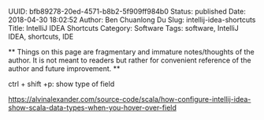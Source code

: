 UUID: bfb89278-20ed-4571-b8b2-5f909ff984b0
Status: published
Date: 2018-04-30 18:02:52
Author: Ben Chuanlong Du
Slug: intellij-idea-shortcuts
Title: IntelliJ IDEA Shortcuts
Category: Software
Tags: software, IntelliJ IDEA, shortcuts, IDE

**
Things on this page are
fragmentary and immature notes/thoughts of the author.
It is not meant to readers
but rather for convenient reference of the author and future improvement.
**


ctrl + shift +p: show type of field

https://alvinalexander.com/source-code/scala/how-configure-intellij-idea-show-scala-data-types-when-you-hover-over-field
